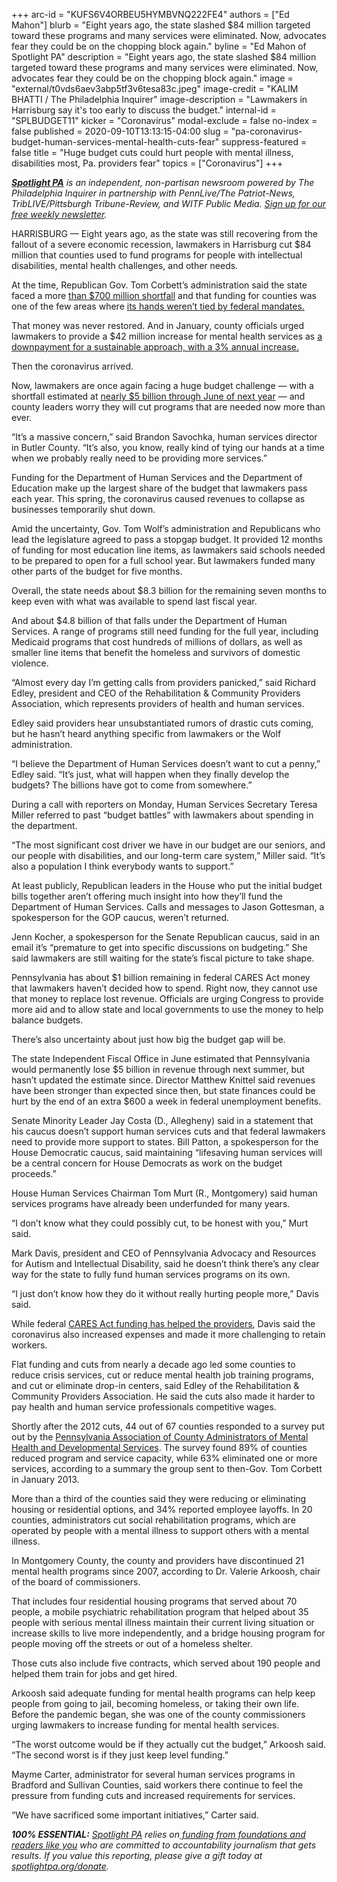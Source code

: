 +++
arc-id = "KUFS6V4ORBEU5HYMBVNQ222FE4"
authors = ["Ed Mahon"]
blurb = "Eight years ago, the state slashed $84 million targeted toward these programs and many services were eliminated. Now, advocates fear they could be on the chopping block again."
byline = "Ed Mahon of Spotlight PA"
description = "Eight years ago, the state slashed $84 million targeted toward these programs and many services were eliminated. Now, advocates fear they could be on the chopping block again."
image = "external/t0vds6aev3abp5tf3v6tesa83c.jpeg"
image-credit = "KALIM BHATTI / The Philadelphia Inquirer"
image-description = "Lawmakers in Harrisburg say it's too early to discuss the budget."
internal-id = "SPLBUDGET11"
kicker = "Coronavirus"
modal-exclude = false
no-index = false
published = 2020-09-10T13:13:15-04:00
slug = "pa-coronavirus-budget-human-services-mental-health-cuts-fear"
suppress-featured = false
title = "Huge budget cuts could hurt people with mental illness, disabilities most, Pa. providers fear"
topics = ["Coronavirus"]
+++

<a href="https://lesspage.com/"><i><b>Spotlight PA</b></i></a><i> is an independent, non-partisan newsroom powered by The Philadelphia Inquirer in partnership with PennLive/The Patriot-News, TribLIVE/Pittsburgh Tribune-Review, and WITF Public Media. </i><a href="https://lesspage.com/newsletters"><i>Sign up for our free weekly newsletter</i></a><i>.</i>

HARRISBURG — Eight years ago, as the state was still recovering from the fallout of a severe economic recession, lawmakers in Harrisburg cut $84 million that counties used to fund programs for people with intellectual disabilities, mental health challenges, and other needs.

At the time, Republican Gov. Tom Corbett’s administration said the state faced a more <a href="https://web.archive.org/web/20210910151804/https://www.budget.pa.gov/PublicationsAndReports/Documents/2012-13%20Budget%20Document%20web2.pdf">than $700 million shortfall</a> and that funding for counties was one of the few areas where <a href="https://www.pennlive.com/midstate/2013/06/tom_corbett_mental_health_penn.html">its hands weren’t tied by federal mandates.</a>

That money was never restored. And in January, county officials urged lawmakers to provide a $42 million increase for mental health services as <a href="https://web.archive.org/web/20211016151819/https://www.pacounties.org/GR/Documents/CCAPPrioritiesStatusReportJAugust2020.pdf">a downpayment for a sustainable approach, with a 3% annual increase.</a>

Then the coronavirus arrived.

Now, lawmakers are once again facing a huge budget challenge — with a shortfall estimated at <a href="https://lesspage.com/news/2020/05/pennsylvania-short-term-budget-revenue-shortfall-coronavirus/" target=_blank>nearly $5 billion through June of next year</a> — and county leaders worry they will cut programs that are needed now more than ever.

“It’s a massive concern,” said Brandon Savochka, human services director in Butler County. “It’s also, you know, really kind of tying our hands at a time when we probably really need to be providing more services.”

<script src="https://lesspage.com/embed.js" async></script><div data-spl-embed-version="1" data-spl-src="https://lesspage.com/embeds/newsletter-covid/"></div>

Funding for the Department of Human Services and the Department of Education make up the largest share of the budget that lawmakers pass each year. This spring, the coronavirus caused revenues to collapse as businesses temporarily shut down.

Amid the uncertainty, Gov. Tom Wolf’s administration and Republicans who lead the legislature agreed to pass a stopgap budget. It provided 12 months of funding for most education line items, as lawmakers said schools needed to be prepared to open for a full school year. But lawmakers funded many other parts of the budget for five months.

Overall, the state needs about $8.3 billion for the remaining seven months to keep even with what was available to spend last fiscal year.

And about $4.8 billion of that falls under the Department of Human Services. A range of programs still need funding for the full year, including Medicaid programs that cost hundreds of millions of dollars, as well as smaller line items that benefit the homeless and survivors of domestic violence.

“Almost every day I’m getting calls from providers panicked,” said Richard Edley, president and CEO of the Rehabilitation &amp; Community Providers Association, which represents providers of health and human services.

Edley said providers hear unsubstantiated rumors of drastic cuts coming, but he hasn’t heard anything specific from lawmakers or the Wolf administration.

“I believe the Department of Human Services doesn’t want to cut a penny,” Edley said. “It’s just, what will happen when they finally develop the budgets? The billions have got to come from somewhere.”

During a call with reporters on Monday, Human Services Secretary Teresa Miller referred to past “budget battles” with lawmakers about spending in the department.

“The most significant cost driver we have in our budget are our seniors, and our people with disabilities, and our long-term care system,” Miller said. “It’s also a population I think everybody wants to support.”

At least publicly, Republican leaders in the House who put the initial budget bills together aren’t offering much insight into how they’ll fund the Department of Human Services. Calls and messages to Jason Gottesman, a spokesperson for the GOP caucus, weren’t returned.

Jenn Kocher, a spokesperson for the Senate Republican caucus, said in an email it’s “premature to get into specific discussions on budgeting.” She said lawmakers are still waiting for the state’s fiscal picture to take shape.

Pennsylvania has about $1 billion remaining in federal CARES Act money that lawmakers haven’t decided how to spend. Right now, they cannot use that money to replace lost revenue. Officials are urging Congress to provide more aid and to allow state and local governments to use the money to help balance budgets.

There’s also uncertainty about just how big the budget gap will be.

The state Independent Fiscal Office in June estimated that Pennsylvania would permanently lose $5 billion in revenue through next summer, but hasn’t updated the estimate since. Director Matthew Knittel said revenues have been stronger than expected since then, but state finances could be hurt by the end of an extra $600 a week in federal unemployment benefits.

Senate Minority Leader Jay Costa (D., Allegheny) said in a statement that his caucus doesn’t support human services cuts and that federal lawmakers need to provide more support to states. Bill Patton, a spokesperson for the House Democratic caucus, said maintaining “lifesaving human services will be a central concern for House Democrats as work on the budget proceeds.”

<script src="https://lesspage.com/embed.js" async></script><div data-spl-embed-version="1" data-spl-src="https://lesspage.com/embeds/donate/"></div>

House Human Services Chairman Tom Murt (R., Montgomery) said human services programs have already been underfunded for many years.

“I don’t know what they could possibly cut, to be honest with you,” Murt said.

Mark Davis, president and CEO of Pennsylvania Advocacy and Resources for Autism and Intellectual Disability, said he doesn’t think there’s any clear way for the state to fully fund human services programs on its own.

“I just don’t know how they do it without really hurting people more,” Davis said.

While federal <a href="https://www.par.net/par-thanks-governor-wolf---lawmakers-for-protecting-individuals-with-id-a---direct-support-professionals">CARES Act funding has helped the providers</a>, Davis said the coronavirus also increased expenses and made it more challenging to retain workers.

Flat funding and cuts from nearly a decade ago led some counties to reduce crisis services, cut or reduce mental health job training programs, and cut or eliminate drop-in centers, said Edley of the Rehabilitation &amp; Community Providers Association. He said the cuts also made it harder to pay health and human service professionals competitive wages.

Shortly after the 2012 cuts, 44 out of 67 counties responded to a survey put out by the <a href="https://web.archive.org/web/20210804001804/https://www.mhapa.org/newsletter/0113/02.htm
">Pennsylvania Association of County Administrators of Mental Health and Developmental Services</a>. The survey found 89% of counties reduced program and service capacity, while 63% eliminated one or more services, according to a summary the group sent to then-Gov. Tom Corbett in January 2013.

More than a third of the counties said they were reducing or eliminating housing or residential options, and 34% reported employee layoffs. In 20 counties, administrators cut social rehabilitation programs, which are operated by people with a mental illness to support others with a mental illness.

In Montgomery County, the county and providers have discontinued 21 mental health programs since 2007, according to Dr. Valerie Arkoosh, chair of the board of commissioners.

That includes four residential housing programs that served about 70 people, a mobile psychiatric rehabilitation program that helped about 35 people with serious mental illness maintain their current living situation or increase skills to live more independently, and a bridge housing program for people moving off the streets or out of a homeless shelter.

Those cuts also include five contracts, which served about 190 people and helped them train for jobs and get hired.

Arkoosh said adequate funding for mental health programs can help keep people from going to jail, becoming homeless, or taking their own life. Before the pandemic began, she was one of the county commissioners urging lawmakers to increase funding for mental health services.

“The worst outcome would be if they actually cut the budget,” Arkoosh said. “The second worst is if they just keep level funding.”

Mayme Carter, administrator for several human services programs in Bradford and Sullivan Counties, said workers there continue to feel the pressure from funding cuts and increased requirements for services.

“We have sacrificed some important initiatives,” Carter said.

<i><b>100% ESSENTIAL:</b></i><i> </i><a href="https://lesspage.com/"><i>Spotlight PA</i></a><i> relies on</i><a href="https://lesspage.com/support"><i> funding from foundations and readers like you</i></a><i> who are committed to accountability journalism that gets results. If you value this reporting, please give a gift today at </i><a href="http://spotlightpa.org/donate"><i>spotlightpa.org/donate</i></a><i>.</i>
